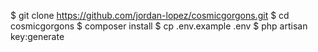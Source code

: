 $ git clone https://github.com/jordan-lopez/cosmicgorgons.git
$ cd cosmicgorgons
$ composer install
$ cp .env.example .env
$ php artisan key:generate
